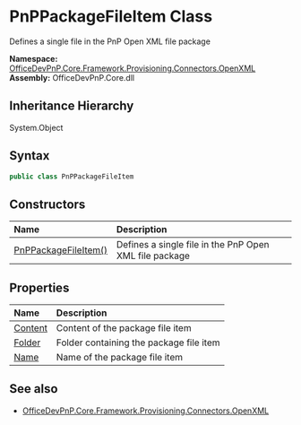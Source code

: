# PnPPackageFileItem Class
 Defines a single file in the PnP Open XML file package   

**Namespace:** [OfficeDevPnP.Core.Framework.Provisioning.Connectors.OpenXML](OfficeDevPnP.Core.Framework.Provisioning.Connectors.OpenXML.md)  
**Assembly:** OfficeDevPnP.Core.dll  
## Inheritance Hierarchy
System.Object  
## Syntax
```C#
public class PnPPackageFileItem
```
## Constructors
|**Name**|**Description**|
|:-----|:-----|
| [PnPPackageFileItem()](OfficeDevPnP.Core.Framework.Provisioning.Connectors.OpenXML.PnPPackageFileItem.ctor1.md) |  Defines a single file in the PnP Open XML file package 
## Properties
|**Name**|**Description**|
|:-----|:-----|
| [Content](OfficeDevPnP.Core.Framework.Provisioning.Connectors.OpenXML.PnPPackageFileItem.Content.md) | Content of the package file item
| [Folder](OfficeDevPnP.Core.Framework.Provisioning.Connectors.OpenXML.PnPPackageFileItem.Folder.md) | Folder containing the package file item
| [Name](OfficeDevPnP.Core.Framework.Provisioning.Connectors.OpenXML.PnPPackageFileItem.Name.md) | Name of the package file item
## See also
- [OfficeDevPnP.Core.Framework.Provisioning.Connectors.OpenXML](OfficeDevPnP.Core.Framework.Provisioning.Connectors.OpenXML.md)
